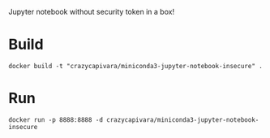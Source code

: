 Jupyter notebook without security token in a box!

# Build

```
docker build -t "crazycapivara/miniconda3-jupyter-notebook-insecure" .
```

# Run

```
docker run -p 8888:8888 -d crazycapivara/miniconda3-jupyter-notebook-insecure
```

